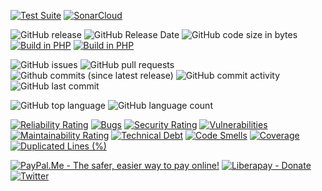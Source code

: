 [![Test Suite](https://github.com/idmarinas/common-bundle/actions/workflows/php.yml/badge.svg)](https://github.com/idmarinas/common-bundle/actions/workflows/php.yml)
[![SonarCloud](https://github.com/idmarinas/common-bundle/actions/workflows/sonar-cloud.yml/badge.svg)](https://github.com/idmarinas/common-bundle/actions/workflows/sonar-cloud.yml)

![GitHub release](https://img.shields.io/github/release/idmarinas/common-bundle.svg)
![GitHub Release Date](https://img.shields.io/github/release-date/idmarinas/common-bundle.svg)
![GitHub code size in bytes](https://img.shields.io/github/languages/code-size/idmarinas/common-bundle)
[![Build in PHP](https://img.shields.io/badge/PHP-^7.4-8892BF.svg?logo=php)](http://php.net/)
[![Build in PHP](https://img.shields.io/badge/PHP-^8.0-8892BF.svg?logo=php)](http://php.net/)

![GitHub issues](https://img.shields.io/github/issues/idmarinas/common-bundle.svg)
![GitHub pull requests](https://img.shields.io/github/issues-pr/idmarinas/common-bundle.svg)
![Github commits (since latest release)](https://img.shields.io/github/commits-since/idmarinas/common-bundle/latest.svg)
![GitHub commit activity](https://img.shields.io/github/commit-activity/w/idmarinas/common-bundle.svg)
![GitHub last commit](https://img.shields.io/github/last-commit/idmarinas/common-bundle.svg)

![GitHub top language](https://img.shields.io/github/languages/top/idmarinas/common-bundle.svg)
![GitHub language count](https://img.shields.io/github/languages/count/idmarinas/common-bundle.svg)

[![Reliability Rating](https://sonarcloud.io/api/project_badges/measure?project=idmarinas_common-bundle&metric=reliability_rating)](https://sonarcloud.io/dashboard?id=idmarinas_common-bundle)
[![Bugs](https://sonarcloud.io/api/project_badges/measure?project=idmarinas_common-bundle&metric=bugs)](https://sonarcloud.io/dashboard?id=idmarinas_common-bundle)
[![Security Rating](https://sonarcloud.io/api/project_badges/measure?project=idmarinas_common-bundle&metric=security_rating)](https://sonarcloud.io/dashboard?id=idmarinas_common-bundle)
[![Vulnerabilities](https://sonarcloud.io/api/project_badges/measure?project=idmarinas_common-bundle&metric=vulnerabilities)](https://sonarcloud.io/dashboard?id=idmarinas_common-bundle)
[![Maintainability Rating](https://sonarcloud.io/api/project_badges/measure?project=idmarinas_common-bundle&metric=sqale_rating)](https://sonarcloud.io/dashboard?id=idmarinas_common-bundle)
[![Technical Debt](https://sonarcloud.io/api/project_badges/measure?project=idmarinas_common-bundle&metric=sqale_index)](https://sonarcloud.io/dashboard?id=idmarinas_common-bundle)
[![Code Smells](https://sonarcloud.io/api/project_badges/measure?project=idmarinas_common-bundle&metric=code_smells)](https://sonarcloud.io/dashboard?id=idmarinas_common-bundle)
[![Coverage](https://sonarcloud.io/api/project_badges/measure?project=idmarinas_common-bundle&metric=coverage)](https://sonarcloud.io/dashboard?id=idmarinas_common-bundle)
[![Duplicated Lines (%)](https://sonarcloud.io/api/project_badges/measure?project=idmarinas_common-bundle&metric=duplicated_lines_density)](https://sonarcloud.io/dashboard?id=idmarinas_common-bundle)

[![PayPal.Me - The safer, easier way to pay online!](https://img.shields.io/badge/donate-help_my_project-ffaa29.svg?logo=paypal&cacheSeconds=86400)](https://www.paypal.me/idmarinas)
[![Liberapay - Donate](https://img.shields.io/liberapay/receives/IDMarinas.svg?logo=liberapay&cacheSeconds=86400)](https://liberapay.com/IDMarinas/donate)
[![Twitter](https://img.shields.io/twitter/url/http/shields.io.svg?style=social&cacheSeconds=86400)](https://twitter.com/idmarinas)
